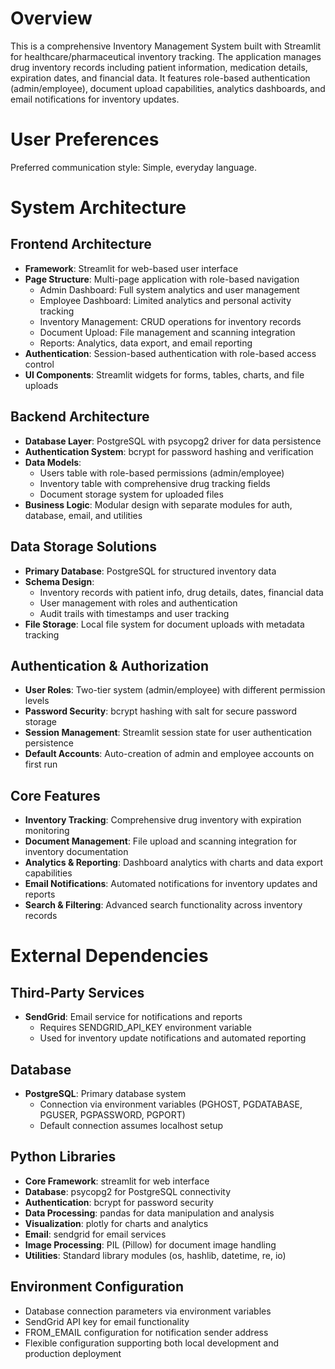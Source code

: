 # Overview

This is a comprehensive Inventory Management System built with Streamlit for healthcare/pharmaceutical inventory tracking. The application manages drug inventory records including patient information, medication details, expiration dates, and financial data. It features role-based authentication (admin/employee), document upload capabilities, analytics dashboards, and email notifications for inventory updates.

# User Preferences

Preferred communication style: Simple, everyday language.

# System Architecture

## Frontend Architecture
- **Framework**: Streamlit for web-based user interface
- **Page Structure**: Multi-page application with role-based navigation
  - Admin Dashboard: Full system analytics and user management
  - Employee Dashboard: Limited analytics and personal activity tracking
  - Inventory Management: CRUD operations for inventory records
  - Document Upload: File management and scanning integration
  - Reports: Analytics, data export, and email reporting
- **Authentication**: Session-based authentication with role-based access control
- **UI Components**: Streamlit widgets for forms, tables, charts, and file uploads

## Backend Architecture
- **Database Layer**: PostgreSQL with psycopg2 driver for data persistence
- **Authentication System**: bcrypt for password hashing and verification
- **Data Models**: 
  - Users table with role-based permissions (admin/employee)
  - Inventory table with comprehensive drug tracking fields
  - Document storage system for uploaded files
- **Business Logic**: Modular design with separate modules for auth, database, email, and utilities

## Data Storage Solutions
- **Primary Database**: PostgreSQL for structured inventory data
- **Schema Design**: 
  - Inventory records with patient info, drug details, dates, financial data
  - User management with roles and authentication
  - Audit trails with timestamps and user tracking
- **File Storage**: Local file system for document uploads with metadata tracking

## Authentication & Authorization
- **User Roles**: Two-tier system (admin/employee) with different permission levels
- **Password Security**: bcrypt hashing with salt for secure password storage
- **Session Management**: Streamlit session state for user authentication persistence
- **Default Accounts**: Auto-creation of admin and employee accounts on first run

## Core Features
- **Inventory Tracking**: Comprehensive drug inventory with expiration monitoring
- **Document Management**: File upload and scanning integration for inventory documentation
- **Analytics & Reporting**: Dashboard analytics with charts and data export capabilities
- **Email Notifications**: Automated notifications for inventory updates and reports
- **Search & Filtering**: Advanced search functionality across inventory records

# External Dependencies

## Third-Party Services
- **SendGrid**: Email service for notifications and reports
  - Requires SENDGRID_API_KEY environment variable
  - Used for inventory update notifications and automated reporting

## Database
- **PostgreSQL**: Primary database system
  - Connection via environment variables (PGHOST, PGDATABASE, PGUSER, PGPASSWORD, PGPORT)
  - Default connection assumes localhost setup

## Python Libraries
- **Core Framework**: streamlit for web interface
- **Database**: psycopg2 for PostgreSQL connectivity
- **Authentication**: bcrypt for password security
- **Data Processing**: pandas for data manipulation and analysis
- **Visualization**: plotly for charts and analytics
- **Email**: sendgrid for email services
- **Image Processing**: PIL (Pillow) for document image handling
- **Utilities**: Standard library modules (os, hashlib, datetime, re, io)

## Environment Configuration
- Database connection parameters via environment variables
- SendGrid API key for email functionality
- FROM_EMAIL configuration for notification sender address
- Flexible configuration supporting both local development and production deployment